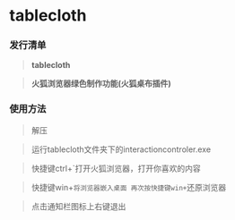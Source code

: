 # tablecloth

### 发行清单

> **tablecloth**

> **火狐浏览器绿色制作功能(火狐桌布插件)**

### 使用方法

> 解压

> 运行tablecloth文件夹下的interactioncontroler.exe

> 快捷键ctrl+`打开火狐浏览器，打开你喜欢的内容

> 快捷键win+`将浏览器嵌入桌面
> 再次按快捷键win+`还原浏览器

> 点击通知栏图标上右键退出


